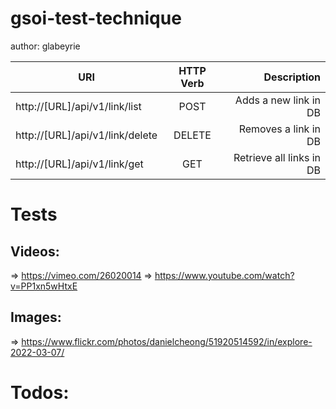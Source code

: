 # gsoi-test-technique

author: glabeyrie

| URI                             | HTTP Verb |                  Description |
|---------------------------------|:---------:|-----------------------------:|
| http://[URL]/api/v1/link/list   |   POST    |        Adds a new link in DB |
| http://[URL]/api/v1/link/delete |  DELETE   |         Removes a link in DB |
| http://[URL]/api/v1/link/get    |    GET    |     Retrieve all links in DB |

# Tests

## Videos:
=> https://vimeo.com/26020014
=> https://www.youtube.com/watch?v=PP1xn5wHtxE

## Images:

=> https://www.flickr.com/photos/danielcheong/51920514592/in/explore-2022-03-07/

# Todos:

